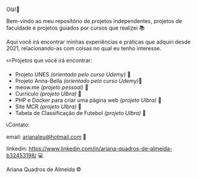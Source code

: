 Olá!:wave:

Bem-vindo ao meu repositório de projetos independentes, projetos de faculdade e projetos guiados por cursos que realizei :books:

Aqui você irá encontrar minhas experiências e práticas que adquiri desde 2021, relacionando-as com coisas no qual eu tenho interesse.

:pencil2:Projetos que você irá encontrar:

- Projeto UNES *(orientado pelo curso Udemy)* :deciduous_tree:
- Projeto Anna-Bella *(orientado pelo curso Udemy)*:deciduous_tree:
- meow.me *(projeto pessoal)* :deciduous_tree:
- Currículo *(projeto Ulbra)* :deciduous_tree:
- PHP e Docker para criar uma página web *(projeto Ulbra)* :deciduous_tree:
- Site MCR *(projeto Ulbra)* :deciduous_tree:
- Tabela de Classificação de Futebol *(projeto Ulbra)* :deciduous_tree:


:telephone_receiver:Contato:

email: arianaleu@hotmail.com :email:

linkedin: https://www.linkedin.com/in/ariana-quadros-de-almeida-b32453198/ :computer:



Ariana Quadros de Almeida :copyright:
